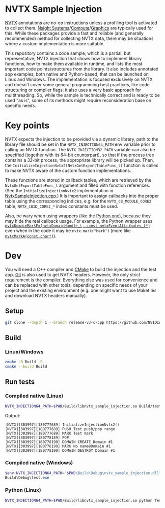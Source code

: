 # NVTX Sample Injection

[NVTX](https://github.com/NVIDIA/NVTX/) annotations are no-op instructions unless a profiling
tool is activated to collect them. [Nsight Systems](https://developer.nvidia.com/nsight-systems)/[Compute](https://developer.nvidia.com/nsight-compute)/[Graphics](https://developer.nvidia.com/nsight-graphics) are typically used for this.
While these packages provide a fast and reliable (and generally recommended) method for
collecting NVTX data, there may be situations where a custom implementation is more suitable.

This repository contains a code sample, which is a partial, but representative, NVTX injection
that shows how to implement library functions, how to make them available in runtime, and lists the
most important code points/structures from the library. It also includes annotated app examples,
both native and Python-based, that can be launched on Linux and Windows.
The implementation is focused exclusively on NVTX and doesn't cover some general programming best
practices, like code structuring or compiler flags, it also uses a very basic approach for
multithreading. So, while the sample is technically correct and is ready to be used "as is",
some of its methods might require reconsideration base on specific needs.

# Key points
NVTX expects the injection to be provided via a dynamic library, path to the library file
should be set in the `NVTX_INJECTION64_PATH` env variable prior to calling an NVTX function.
The `NVTX_INJECTION32_PATH` variable can also be specified (together with its 64-bit counterpart),
so that if the process tree contains a 32-bit process, the appropriate library will be picked up.
Then, the `InitializeInjectionNvtx2(NvtxGetExportTableFunc_t)` function
is called to make NVTX aware of the custom function implementations.

These functions are stored in callback tables, which are retrieved by the `NvtxGetExportTableFunc_t`
argument and filled with function references. (See the `InitializeInjectionNvtx2` implementation
in [NvtxSampleInjection.cpp](Source/NvtxSampleInjection.cpp).) It is important to assign callbacks
into the proper table using the corresponding indices, e.g. for the `NVTX_CB_MODULE_CORE2` table,
`NVTX_CBID_CORE2_*` index constants must be used.

Also, be wary when using wrappers (like the [Python one](https://github.com/NVIDIA/NVTX/tree/release-v3/python)), because they may hide the real callback usage. For example, the Python wrapper uses
[`nvtxDomainMarkEx(nvtxDomainHandle_t, const nvtxEventAttributes_t*)`](https://nvidia.github.io/NVTX/doxygen/group___m_a_r_k_e_r_s___a_n_d___r_a_n_g_e_s.html#ga9e31d7977bcd3b4e64da577908f20e70)
even when in the code it may be `nvtx.mark("Mark")` (more like
[`nvtxMarkA(const char*)`](https://nvidia.github.io/NVTX/doxygen/group___m_a_r_k_e_r_s___a_n_d___r_a_n_g_e_s.html#gaa8b4b68acc37bdaf14349b25752b26f9)).


# Dev
You will need a C++ compiler and [CMake](https://cmake.org/) to build the injection and the test app.
[Git](https://git-scm.com/) is also used to get NVTX headers. However, the only strict requirement is the compiler.
Everything else was used for convenience and can be replaced with other tools, depending on specific needs of your
project and the existing environment (e.g. one might want to use Makefiles and download NVTX headers manually).

## Setup
```sh
git clone --depth 1 --branch release-v3-c-cpp https://github.com/NVIDIA/NVTX.git Import/NVTX
```

## Build
### Linux/Windows
```sh
cmake -B Build -S .
cmake --build Build
```

## Run tests
### Compiled native (Linux)
```sh
NVTX_INJECTION64_PATH=$PWD/Build/libnvtx_sample_injection.so Build/test
```
Output:
```
[NVTX][303997][180777689] InitializeInjectionNvtx2()
[NVTX][303997][180777689] PUSH Test push/pop range
[NVTX][303997][180777689] MARK Test mark
[NVTX][303997][180778189] POP
[NVTX][303997][180778190] DOMAIN CREATE Domain #1
[NVTX][303997][180778190] MARK No name@Domain #1
[NVTX][303997][180778190] DOMAIN DESTROY Domain #1
```

### Compiled native (Windows)
```powershell
$env:NVTX_INJECTION64_PATH="$PWD\Build\Debug\nvtx_sample_injection.dll"
Build\Debug\test.exe
```

### Python (Linux)
```sh
NVTX_INJECTION64_PATH=$PWD/Build/libnvtx_sample_injection.so python Test/NvtxTest.py
```
